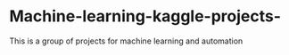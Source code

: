 # Machine-learning-kaggle-projects-
This is a group of projects for machine learning and automation
